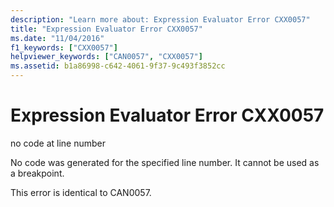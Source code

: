 ```yaml
---
description: "Learn more about: Expression Evaluator Error CXX0057"
title: "Expression Evaluator Error CXX0057"
ms.date: "11/04/2016"
f1_keywords: ["CXX0057"]
helpviewer_keywords: ["CAN0057", "CXX0057"]
ms.assetid: b1a86998-c642-4061-9f37-9c493f3852cc
---
```

# Expression Evaluator Error CXX0057

no code at line number

No code was generated for the specified line number. It cannot be used as a breakpoint.

This error is identical to CAN0057.
